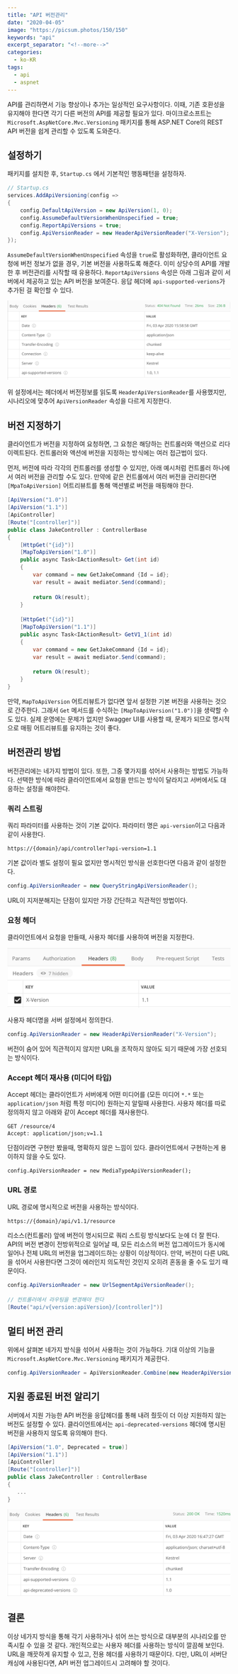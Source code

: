 ```yaml
---
title: "API 버전관리"
date: "2020-04-05"
image: "https://picsum.photos/150/150"
keywords: "api"
excerpt_separator: "<!--more-->"
categories:
  - ko-KR
tags:
  - api
  - aspnet
---
```

API를 관리하면서 기능 향상이나 추가는 일상적인 요구사항이다. 이때, 기존 호환성을 유지해야 한다면 각기 다른 버전의 API를 제공할 필요가 있다. 마이크로소프트는 `Microsoft.AspNetCore.Mvc.Versioning` 패키지를 통해 ASP.NET Core의 REST API 버전을 쉽게 관리할 수 있도록 도와준다.
<!--more-->

## 설정하기
패키지를 설치한 후, `Startup.cs` 에서 기본적인 행동패턴을 설정하자.

```csharp
// Startup.cs
services.AddApiVersioning(config =>
{
    config.DefaultApiVersion = new ApiVersion(1, 0);
    config.AssumeDefaultVersionWhenUnspecified = true;
    config.ReportApiVersions = true;
    config.ApiVersionReader = new HeaderApiVersionReader("X-Version");
});
```

`AssumeDefaultVersionWhenUnspecified` 속성을 `true`로 활성화하면, 클라이언트 요청에 버전 정보가 없을 경우, 기본 버전을 사용하도록 해준다. 이미 상당수의 API를 개발한 후 버전관리를 시작할 때 유용하다. `ReportApiVersions` 속성은 아래 그림과 같이 서버에서 제공하고 있는 API 버전을 보여준다. 응답 헤더에 `api-supported-verions`가 추가된 걸 확인할 수 있다.

![api-supported-versions.png](../images/api-en/api-supported-versions.png)

위 설정에서는 헤더에서 버전정보를 읽도록 `HeaderApiVersionReader`를 사용했지만, 시나리오에 맞추어 `ApiVersionReader` 속성을 다르게 지정한다.

## 버전 지정하기
클라이언트가 버전을 지정하여 요청하면, 그 요청은 해당하는 컨트롤러와 액션으로 리다이렉트된다. 컨트롤러와 액션에 버전을 지정하는 방식에는 여러 접근법이 있다.

먼저, 버전에 따라 각각의 컨트롤러를 생성할 수 있지만, 아래 예시처럼 컨트롤러 하나에서 여러 버전을 관리할 수도 있다. 만약에 같은 컨트롤에서 여러 버전을 관리한다면 `[MpaToApiVersion]` 어트리뷰트를 통해 액션별로 버전을 매핑해야 한다.

```csharp
[ApiVersion("1.0")]
[ApiVersion("1.1")]
[ApiController]
[Route("[controller]")]
public class JakeController : ControllerBase
{
    [HttpGet("{id}")]
    [MapToApiVersion("1.0")]
    public async Task<IActionResult> Get(int id)
    {
        var command = new GetJakeCommand {Id = id};
        var result = await mediator.Send(command);

        return Ok(result);
    }

    [HttpGet("{id}")]
    [MapToApiVersion("1.1")]
    public async Task<IActionResult> GetV1_1(int id)
    {
        var command = new GetJakeCommand {Id = id};
        var result = await mediator.Send(command);

        return Ok(result);
    }
}
```

만약, `MapToApiVersion` 어트리뷰트가 없다면 앞서 설정한 기본 버전을 사용하는 것으로 간주한다. 그래서 `Get` 메서드를 수식하는 `[MapToApiVersion("1.0")]`을 생략할 수도 있다. 
실제 운영에는 문제가 없지만 Swagger UI를 사용할 때, 문제가 되므로 명시적으로 매핑 어트리뷰트를 유지하는 것이 좋다.

## 버전관리 방법

버전관리에는 네가지 방법이 있다. 또한, 그중 몇가지를 섞어서 사용하는 방법도 가능하다. 선택한 방식에 따라 클라이언트에서 요청을 만드는 방식이 달라지고 서버에서도 대응하는 설정을 해야한다.

### 쿼리 스트링
쿼리 파라미터를 사용하는 것이 기본 값이다. 파라미터 명은 `api-version`이고 다음과 같이 사용한다.

```
https://{domain}/api/controller?api-version=1.1
```

기본 값이라 별도 설정이 필요 없지만 명시적인 방식을 선호한다면 다음과 같이 설정한다.

```csharp
config.ApiVersionReader = new QueryStringApiVersionReader();
```

URL이 지저분해지는 단점이 있지만 가장 간단하고 직관적인 방법이다.

### 요청 헤더

클라이언트에서 요청을 만들때, 사용자 헤더를 사용하여 버전을 지정한다.

![x-version](../images/api-en/x-version.png)

사용자 헤더명을 서버 설정에서 정의한다.

```csharp
config.ApiVersionReader = new HeaderApiVersionReader("X-Version");
```

버전이 숨어 있어 직관적이지 않지만 URL을 조작하지 않아도 되기 때문에 가장 선호되는 방식이다.

### Accept 헤더 재사용 (미디어 타입)
Accept 헤더는 클라이언트가 서버에게 어떤 미디어를 (모든 미디어 `*.*` 또는 `application/json` 처럼 특정 미디어) 원하는지 알릴때 사용한다. 사용자 헤더를 따로 정의하지 않고 아래와 같이 Accept 헤더를 재사용한다.

```
GET /resource/4
Accept: application/json;v=1.1
```

단점이라면 구현만 봤을때, 명확하지 않은 느낌이 있다. 클라이언트에서 구현하는게 용이하지 않을 수도 있다.

```
config.ApiVersionReader = new MediaTypeApiVersionReader();
```

### URL 경로

URL 경로에 명시적으로 버전을 사용하는 방식이다.

```
https://{domain}/api/v1.1/resource
```

리소스(컨트롤러) 앞에 버전이 명시되므로 쿼리 스트링 방식보다도 눈에 더 잘 띈다. API의 버전 변경이 전방위적으로 일어날 때, 모든 리소스의 버전 업그레이드가 동시에 일어나 전체 URL의 버전을 업그레이드하는 상황이 이상적이다. 만약, 버전이 다른 URL을 섞어서 사용한다면 그것이 에러인지 의도적인 것인지 오히려 혼동을 줄 수도 있기 때문이다.

```csharp
config.ApiVersionReader = new UrlSegmentApiVersionReader();

// 컨트롤러에서 라우팅을 변경해야 한다
[Route("api/v{version:apiVersion}/[controller]")]
```

## 멀티 버전 관리

위에서 살펴본 네가지 방식을 섞어서 사용하는 것이 가능하다. 기대 이상의 기능을 `Microsoft.AspNetCore.Mvc.Versioning` 패키지가 제공한다.

```csharp
config.ApiVersionReader = ApiVersionReader.Combine(new HeaderApiVersionReader("X-Version"), new QueryStringApiVersionReader("api-version"));
```

## 지원 종료된 버전 알리기

서버에서 지원 가능한 API 버전을 응답헤더를 통해 내려 줬듯이 더 이상 지원하지 않는 버전도 설정할 수 있다. 클라이언트에서는 `api-deprecated-versions` 헤더에 명시된 버전을 사용하지 않도록 유의해야 한다.

```csharp
[ApiVersion("1.0", Deprecated = true)]
[ApiVersion("1.1")]
[ApiController]
[Route("[controller]")]
public class JakeController : ControllerBase
{
   ...
}
```

![api-deprecated-versions](../images/api-en//api-deprecated-versions.png)

## 결론

이상 네가지 방식을 통해 각기 사용하거나 섞어 쓰는 방식으로 대부분의 시나리오를 만족시킬 수 있을 것 같다. 개인적으로는 사용자 헤더를 사용하는 방식이 깔끔해 보인다. URL을 깨끗하게 유지할 수 있고, 전용 헤더를 사용하기 때문이다. 다만, URL이 서버단 캐싱에 사용된다면, API 버전 업그레이드시 고려해야 할 것이다.
